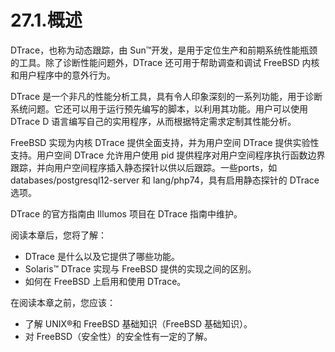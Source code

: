 # 27.1.概述

DTrace，也称为动态跟踪，由 Sun™开发，是用于定位生产和前期系统性能瓶颈的工具。除了诊断性能问题外，DTrace 还可用于帮助调查和调试 FreeBSD 内核和用户程序中的意外行为。

DTrace 是一个非凡的性能分析工具，具有令人印象深刻的一系列功能，用于诊断系统问题。它还可以用于运行预先编写的脚本，以利用其功能。用户可以使用 DTrace D 语言编写自己的实用程序，从而根据特定需求定制其性能分析。

FreeBSD 实现为内核 DTrace 提供全面支持，并为用户空间 DTrace 提供实验性支持。用户空间 DTrace 允许用户使用 pid 提供程序对用户空间程序执行函数边界跟踪，并向用户空间程序插入静态探针以供以后跟踪。一些ports，如 databases/postgresql12-server 和 lang/php74，具有启用静态探针的 DTrace 选项。

DTrace 的官方指南由 Illumos 项目在 DTrace 指南中维护。

阅读本章后，您将了解：

* DTrace 是什么以及它提供了哪些功能。
* Solaris™ DTrace 实现与 FreeBSD 提供的实现之间的区别。
* 如何在 FreeBSD 上启用和使用 DTrace。

在阅读本章之前，您应该：

* 了解 UNIX®和 FreeBSD 基础知识（FreeBSD 基础知识）。
* 对 FreeBSD（安全性）的安全性有一定的了解。
